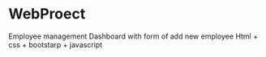 # WebProect
Employee management Dashboard with form of add new employee
Html + css + bootstarp + javascript
